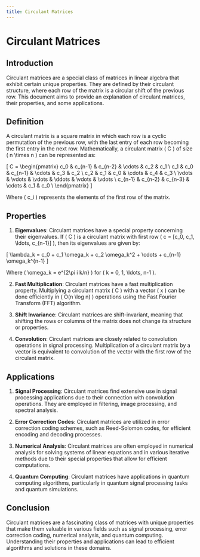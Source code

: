 ```yaml
---
title: Circulant Matrices
---
```

# Circulant Matrices

## Introduction

Circulant matrices are a special class of matrices in linear algebra that exhibit certain unique properties. They are defined by their circulant structure, where each row of the matrix is a circular shift of the previous row. This document aims to provide an explanation of circulant matrices, their properties, and some applications.

## Definition

A circulant matrix is a square matrix in which each row is a cyclic permutation of the previous row, with the last entry of each row becoming the first entry in the next row. Mathematically, a circulant matrix \( C \) of size \( n \times n \) can be represented as:

\[ C = \begin{pmatrix}
c_0 & c_{n-1} & c_{n-2} & \cdots & c_2 & c_1 \\
c_1 & c_0 & c_{n-1} & \cdots & c_3 & c_2 \\
c_2 & c_1 & c_0 & \cdots & c_4 & c_3 \\
\vdots & \vdots & \vdots & \ddots & \vdots & \vdots \\
c_{n-1} & c_{n-2} & c_{n-3} & \cdots & c_1 & c_0 \\
\end{pmatrix} \]

Where \( c_i \) represents the elements of the first row of the matrix.

## Properties

1. **Eigenvalues**: Circulant matrices have a special property concerning their eigenvalues. If \( C \) is a circulant matrix with first row \( c = [c_0, c_1, \ldots, c_{n-1}] \), then its eigenvalues are given by:

\[ \lambda_k = c_0 + c_1 \omega_k + c_2 \omega_k^2 + \cdots + c_{n-1} \omega_k^{n-1} \]

Where \( \omega_k = e^{2\pi i k/n} \) for \( k = 0, 1, \ldots, n-1 \).

2. **Fast Multiplication**: Circulant matrices have a fast multiplication property. Multiplying a circulant matrix \( C \) with a vector \( x \) can be done efficiently in \( O(n \log n) \) operations using the Fast Fourier Transform (FFT) algorithm.

3. **Shift Invariance**: Circulant matrices are shift-invariant, meaning that shifting the rows or columns of the matrix does not change its structure or properties.

4. **Convolution**: Circulant matrices are closely related to convolution operations in signal processing. Multiplication of a circulant matrix by a vector is equivalent to convolution of the vector with the first row of the circulant matrix.

## Applications

1. **Signal Processing**: Circulant matrices find extensive use in signal processing applications due to their connection with convolution operations. They are employed in filtering, image processing, and spectral analysis.

2. **Error Correction Codes**: Circulant matrices are utilized in error correction coding schemes, such as Reed-Solomon codes, for efficient encoding and decoding processes.

3. **Numerical Analysis**: Circulant matrices are often employed in numerical analysis for solving systems of linear equations and in various iterative methods due to their special properties that allow for efficient computations.

4. **Quantum Computing**: Circulant matrices have applications in quantum computing algorithms, particularly in quantum signal processing tasks and quantum simulations.

## Conclusion

Circulant matrices are a fascinating class of matrices with unique properties that make them valuable in various fields such as signal processing, error correction coding, numerical analysis, and quantum computing. Understanding their properties and applications can lead to efficient algorithms and solutions in these domains.
